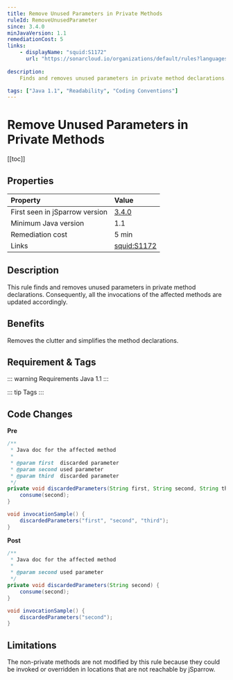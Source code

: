 ```yaml
---
title: Remove Unused Parameters in Private Methods
ruleId: RemoveUnusedParameter
since: 3.4.0
minJavaVersion: 1.1
remediationCost: 5
links:
    - displayName: "squid:S1172"
      url: "https://sonarcloud.io/organizations/default/rules?languages=java&open=squid%3AS1172&q=squid%3AS1172"
    
description:
    Finds and removes unused parameters in private method declarations. Updates the affected method invocations accordingly.

tags: ["Java 1.1", "Readability", "Coding Conventions"]
---
```


# Remove Unused Parameters in Private Methods

[[toc]]

## Properties

| Property                        | Value |
|:------------------------------- |:----- |
| First seen in jSparrow version  | [3.4.0](/eclipse/release-notes.html#_3-4-0) |
| Minimum Java version            | 1.1   |
| Remediation cost                | 5 min |
| Links                           | [squid:S1172](https://sonarcloud.io/organizations/default/rules?languages=java&open=squid%3AS1172&q=squid%3AS1172) |

## Description
This rule finds and removes unused parameters in private method declarations.
Consequently, all the invocations of the affected methods are updated accordingly.

## Benefits
Removes the clutter and simplifies the method declarations.

## Requirement & Tags

::: warning Requirements
Java 1.1
:::

::: tip Tags
<TagLinks />
:::

## Code Changes

__Pre__
```java
/**
 * Java doc for the affected method
 *
 * @param first  discarded parameter
 * @param second used parameter
 * @param third  discarded parameter
 */
private void discardedParameters(String first, String second, String third) {
    consume(second);
}

void invocationSample() {
    discardedParameters("first", "second", "third");
}
```

__Post__
```java
/**
 * Java doc for the affected method
 *
 * @param second used parameter
 */
private void discardedParameters(String second) {
    consume(second);
}

void invocationSample() {
    discardedParameters("second");
}
```


## Limitations

The non-private methods are not modified by this rule because they could be invoked or overridden in locations that are not reachable by jSparrow.

<VersionNotice />

